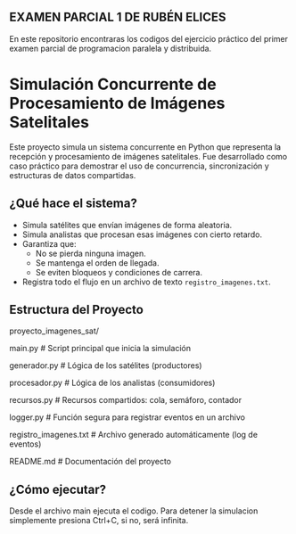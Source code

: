 ## EXAMEN PARCIAL 1 DE RUBÉN ELICES
En este repositorio encontraras los codigos del ejercicio práctico del primer examen parcial de programacion paralela y distribuida.

# Simulación Concurrente de Procesamiento de Imágenes Satelitales

Este proyecto simula un sistema concurrente en Python que representa la recepción y procesamiento de imágenes satelitales. Fue desarrollado como caso práctico para demostrar el uso de concurrencia, sincronización y estructuras de datos compartidas.

## ¿Qué hace el sistema?

- Simula satélites que envían imágenes de forma aleatoria.
- Simula analistas que procesan esas imágenes con cierto retardo.
- Garantiza que:
  - No se pierda ninguna imagen.
  - Se mantenga el orden de llegada.
  - Se eviten bloqueos y condiciones de carrera.
- Registra todo el flujo en un archivo de texto `registro_imagenes.txt`.

## Estructura del Proyecto

proyecto_imagenes_sat/

main.py                 # Script principal que inicia la simulación

generador.py            # Lógica de los satélites (productores)

procesador.py           # Lógica de los analistas (consumidores)

recursos.py             # Recursos compartidos: cola, semáforo, contador

logger.py               # Función segura para registrar eventos en un archivo

registro_imagenes.txt   # Archivo generado automáticamente (log de eventos)

README.md               # Documentación del proyecto

## ¿Cómo ejecutar?
Desde el archivo main ejecuta el codigo.
Para detener la simulacion simplemente presiona Ctrl+C, si no, será infinita.

